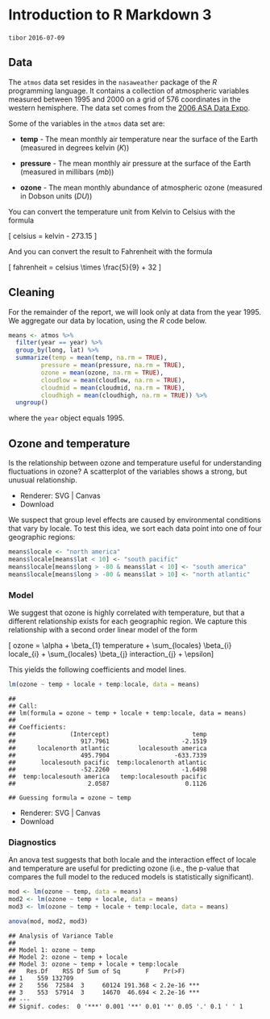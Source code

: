 Introduction to R Markdown 3
================
`tibor`
`2016-07-09`

Data
----

The `atmos` data set resides in the `nasaweather` package of the *R* programming language. It contains a collection of atmospheric variables measured between 1995 and 2000 on a grid of 576 coordinates in the western hemisphere. The data set comes from the [2006 ASA Data Expo](http://stat-computing.org/dataexpo/2006/).

Some of the variables in the `atmos` data set are:

-   **temp** - The mean monthly air temperature near the surface of the Earth (measured in degrees kelvin (*K*))

-   **pressure** - The mean monthly air pressure at the surface of the Earth (measured in millibars (*mb*))

-   **ozone** - The mean monthly abundance of atmospheric ozone (measured in Dobson units (*DU*))

You can convert the temperature unit from Kelvin to Celsius with the formula

\[ celsius = kelvin - 273.15 \]

And you can convert the result to Fahrenheit with the formula

\[ fahrenheit = celsius \times \frac{5}{9} + 32 \]

Cleaning
--------

For the remainder of the report, we will look only at data from the year 1995. We aggregate our data by location, using the *R* code below.

``` r
means <- atmos %>% 
  filter(year == year) %>%
  group_by(long, lat) %>%
  summarize(temp = mean(temp, na.rm = TRUE), 
         pressure = mean(pressure, na.rm = TRUE),
         ozone = mean(ozone, na.rm = TRUE),
         cloudlow = mean(cloudlow, na.rm = TRUE),
         cloudmid = mean(cloudmid, na.rm = TRUE),
         cloudhigh = mean(cloudhigh, na.rm = TRUE)) %>%
  ungroup()
```

where the `year` object equals 1995.

Ozone and temperature
---------------------

Is the relationship between ozone and temperature useful for understanding fluctuations in ozone? A scatterplot of the variables shows a strong, but unusual relationship.

<!--html_preserve-->

<nav class="ggvis-control"> <a class="ggvis-dropdown-toggle" title="Controls" onclick="return false;"></a>
<ul class="ggvis-dropdown">
<li>
Renderer: <a id="plot_id261208584_renderer_svg" class="ggvis-renderer-button" onclick="return false;" data-plot-id="plot_id261208584" data-renderer="svg">SVG</a> | <a id="plot_id261208584_renderer_canvas" class="ggvis-renderer-button" onclick="return false;" data-plot-id="plot_id261208584" data-renderer="canvas">Canvas</a>
</li>
<li>
<a id="plot_id261208584_download" class="ggvis-download" data-plot-id="plot_id261208584">Download</a>
</li>
</ul>
</nav>

<script type="text/javascript">
var plot_id261208584_spec = {
  "data": [
    {
      "name": ".0",
      "format": {
        "type": "csv",
        "parse": {
          "temp": "number",
          "ozone": "number"
        }
      },
      "values": "\"temp\",\"ozone\"\n296.133333333333,269.333333333333\n295.725,268.5\n298.05,248\n296,265\n296.88,260.8\n296.9,262\n299.5,250.666666666667\n298.433333333333,254.666666666667\n301,232\n296.933333333333,256\n297.8,248\n298.75,250\n300.5,252\n301.266666666667,253.333333333333\n300.833333333333,258.666666666667\n299.75,259\n301.9,270\n296.2,278\n298.7,267\n298.55,278\n290.95,303\n302.8,308\n292.1,303.666666666667\n297.1,292\n294.55,285\n297.066666666667,258\n296,263\n297.433333333333,259.666666666667\n297.2,259.333333333333\n297.1,261.2\n298.26,258.8\n298.433333333333,260.666666666667\n296.766666666667,259.666666666667\n298.45,252\n299.42,256.8\n300.1,269\n300.625,253\n300.55,259\n303.2,264\n302.3,264\n300.128571428571,266.285714285714\n297.4,259\n304.5,274\n301.48,279.6\n289.3,274\n295.125,300.5\n294.05,338\n290.95,310\n295.15,275\n295.833333333333,259.333333333333\n295.5,272\n295.5,270\n297.825,256\n298.075,258.5\n298.6,258.666666666667\n300.066666666667,253.333333333333\n298.34,252.8\n297.8,252.666666666667\n300.3,257\n300.75,250\n300.457142857143,252.571428571429\n301.3,252\n300.075,259\n301.566666666667,264\n298.3,278\n300.475,274\n300.95,269\n294.816666666667,280.666666666667\n296.2,300\n288.975,288\n281.95,302.666666666667\n289.6,323.666666666667\n294.266666666667,275.666666666667\n295.6,268\n295.5,268\n298.566666666667,258\n298.05,261\n298.3,255.333333333333\n300.5,252\n296,270\n297.85,264\n299.42,256.8\n298.7,244\n300.914285714286,256.857142857143\n302.1,269\n301.58,262.4\n300.366666666667,266.666666666667\n302.2,265\n298.275,270.5\n295,272.666666666667\n293.725,275\n299.4,278\n285.6,310\n283.733333333333,306.333333333333\n295.5,271\n294.7,259.5\n295.666666666667,254.666666666667\n295.75,261\n295.2,265.333333333333\n300.5,253\n298.7,253.5\n297.966666666667,264.666666666667\n295.5,258\n299.933333333333,250\n301.4,234\n300.016666666667,255.666666666667\n300.65,252.5\n301.525,256\n301.425,254\n302.4,266.333333333333\n299.2,260.666666666667\n292.833333333333,264.666666666667\n290.2,270\n295.55,293\n300.1,297\n292.85,306\n287.7,311.714285714286\n276.9,325\n293.52,275.6\n294.266666666667,272\n294.76,266.4\n296.983333333333,256.333333333333\n295.725,262.5\n297.625,254.5\n297.333333333333,255.333333333333\n299.175,255.5\n297.64,258.8\n300.5,250\n300.528571428571,255.142857142857\n301.34,258.8\n299.2,266\n301,248\n302.075,260.5\n299.85,271\n292.316666666667,267.333333333333\n293.233333333333,276.333333333333\n293.75,271\n295.966666666667,285\n294.72,300\n294.166666666667,290\n295.12,267.6\n291.95,278\n295.72,258.4\n295.4,259.2\n296.5,259.333333333333\n296.26,261.2\n294.6,268\n297.16,258.4\n298.88,254.4\n299.16,256\n299.65,260\n300.533333333333,261.333333333333\n301.4,255.333333333333\n302.24,258.8\n302.166666666667,264\n301.4,276\n303,275.5\n296.366666666667,269.333333333333\n297.3,273.333333333333\n303.85,288\n295.566666666667,290\n288.5,305\n293,315\n294.45,271.5\n295.228571428571,256.857142857143\n297.15,259\n297.4,256.5\n298.042857142857,255.714285714286\n301,252\n297.966666666667,263.333333333333\n299.8,256.666666666667\n299.1,254.333333333333\n300.75,252\n300.5,259\n301.1,250.5\n301.86,264.8\n298.5,275\n298.433333333333,256.666666666667\n298.266666666667,262.666666666667\n299.266666666667,273.333333333333\n300.95,274\n302.3,272\n300.025,283.5\n285.2,288\n290.866666666667,320\n293.02,275.6\n293.15,269.5\n294.1,267.142857142857\n295.95,255.5\n295.5,260\n298.95,256\n299.766666666667,249.333333333333\n298.05,255.5\n300.533333333333,251.333333333333\n299.033333333333,260\n300.566666666667,253.333333333333\n301.4,257\n301.433333333333,258.666666666667\n302.75,272\n297.533333333333,257.333333333333\n298.25,251\n299.99,263.4\n295.75,270\n302.3,272\n302.8,290\n290.2,282\n298.433333333333,292\n291.1,298\n295.75,262\n294.3,259\n294.55,262\n295.25,268\n297.34,256.4\n300.1,250\n297.066666666667,260.666666666667\n298.08,254.8\n300.3,252\n297.72,260.8\n298.6,253.333333333333\n301.26,254.8\n300.666666666667,257.333333333333\n302.3,261.5\n301.7,257\n298.1,256.5\n298.375,255.5\n297.8,264\n300.1,273.5\n298.2,279\n295.7,288.4\n302.314285714286,285.428571428571\n287.7,309\n302.7,311\n293.871428571429,262.571428571429\n293.7,266.285714285714\n295.4,261\n296.08,258\n300.1,246\n296.975,260\n298.566666666667,249.333333333333\n297.216666666667,257\n297.5,262.333333333333\n297.6,258\n302.3,244\n298.7,264\n301.88,259.6\n300.55,252\n301.266666666667,272\n299.466666666667,258.666666666667\n299.15,256\n298,262\n299.95,282.5\n293.675,289\n296.65,289.5\n298.76,289.6\n294.225,297.5\n292.983333333333,271\n294.733333333333,258\n293.85,260\n297.425,255.5\n296.54,258\n295.966666666667,255.333333333333\n298.95,257\n298.7,254.5\n295.78,260\n297.925,259\n300.55,261\n301.566666666667,257.333333333333\n301.6,257.6\n302.2,266\n297.6,260\n298.95,248\n300.533333333333,276.666666666667\n304.3,281\n296.7,261\n297.3,275.333333333333\n292.45,285\n292.04,296.4\n292.366666666667,306\n286.375,304\n293.3,264.666666666667\n292.275,270\n294.9,256.666666666667\n295.95,262.666666666667\n296.4,261.333333333333\n296.18,262\n298.64,252.4\n298.583333333333,249.666666666667\n300.2,251.333333333333\n298.35,253\n300.2,249.5\n300.233333333333,264\n301.866666666667,250\n301.3625,257\n300.5,251\n300.5,252\n300.966666666667,271.333333333333\n302.275,279.5\n299.78,272\n301.666666666667,296.666666666667\n297.45,279.5\n290.975,282\n299.033333333333,310.666666666667\n285.566666666667,298.666666666667\n293.04,266\n291.533333333333,266\n293.94,260\n295.4,258\n295.525,257.5\n298.18,256.4\n296.133333333333,252.666666666667\n298.9,251.333333333333\n297.6,267\n299.5,250\n301.05,256\n300.85,254.5\n301.266666666667,252.666666666667\n301.433333333333,264.666666666667\n301.36,267.6\n300.8,260.8\n300.98,265.6\n303.375,277.5\n296.45,270\n302.375,294\n300.38,279.2\n294.35,303\n291.583333333333,292\n282.7,300\n292.8,272.5\n295.833333333333,258\n291.7,269\n293.6,256\n296.34,256.4\n297.4,250\n291,255.333333333333\n293.35,257.5\n296,248\n300.625,253.5\n302.033333333333,250\n300.875,257.75\n300.2,261.333333333333\n300.75,273\n300.95,265\n304.25,272\n299.15,269\n297.5,274\n297.75,290\n296.333333333333,300\n302.133333333333,301.333333333333\n297.8,321\n293,266.666666666667\n293.133333333333,266\n294.1,266\n294.25,263\n286.5,259\n291.433333333333,257.333333333333\n297.72,250.8\n300.075,256.5\n301.2,248\n298,250\n296.266666666667,252.666666666667\n298.985714285714,250.857142857143\n302.8,250\n301.425,258.5\n302.6,269.333333333333\n299.85,272\n299.85,261.4\n300.175,260.5\n301.975,274.5\n296.566666666667,270.666666666667\n295.7,277\n295.02,304\n292.614285714286,298.571428571429\n289.766666666667,312.666666666667\n294.7,267\n295.666666666667,265.333333333333\n295.183333333333,259.333333333333\n281.875,248.5\n296.9,266\n299.62,257.6\n301.32,257.2\n301.65,255.5\n301.214285714286,256.285714285714\n298.46,254.4\n297.55,249.5\n298.7,252\n302.633333333333,262\n302,261.666666666667\n300.52,260\n300.8,266.8\n301.271428571429,263.142857142857\n302.725,272\n301.4,264\n296.583333333333,273.333333333333\n296.266666666667,290.666666666667\n294.1,302\n292.225,292.5\n295.12,302.8\n292.966666666667,266\n292.166666666667,265.333333333333\n288.266666666667,255.333333333333\n286.6,249\n299.685714285714,254.857142857143\n301.533333333333,252\n300.1,244\n301.266666666667,252\n301.6,249.6\n299.05,261\n301.65,254\n300.32,251.6\n302.4,261\n302.875,263.5\n300.833333333333,268.666666666667\n301.3,262.666666666667\n301.7,276\n301.7,277.333333333333\n299.3,258.666666666667\n298.56,273.6\n295.033333333333,286.666666666667\n296.2,298.5\n293.866666666667,288.666666666667\n301,300\n283.9,260\n283.95,249\n280.225,247.5\n304,248\n301.175,254\n300.72,258.8\n299.2,254\n302.4,249.6\n300.4,256.666666666667\n301.14,259.6\n302.7,250.666666666667\n301.266666666667,249.333333333333\n301.9,263\n301.4,248\n300.725,270.5\n302.55,269\n301.9,282\n293.6,283\n298.533333333333,292.666666666667\n295.36,292\n295.16,299.2\n289.933333333333,327.333333333333\n279.9,258\n283.7,252\n293.866666666667,250\n301.65,256\n300.96,260.4\n302.333333333333,248.666666666667\n302,252.666666666667\n304.9,246\n302.366666666667,255.666666666667\n300.466666666667,256.666666666667\n297.2,246.666666666667\n297.15,264\n302.625,257\n301.3,255\n300.366666666667,268\n301,254\n301.566666666667,269.333333333333\n298.3,275\n296.4,275\n296,258\n294.033333333333,279.111111111111\n296.025,292\n292.1,292.5\n289.9,321.333333333333\n298.357142857143,264.857142857143\n292.766666666667,262.666666666667\n299.783333333333,254.666666666667\n300.666666666667,258\n300.05,264\n302.64,254.8\n302.95,251\n302.64,265.6\n302.64,260\n299.4,248.5\n296.75,257.5\n297.6,250\n300.066666666667,258.333333333333\n301.975,271.5\n301,266\n300.4,271\n299.625,275\n297.6,269\n297.8,302\n297.3,273\n295.675,292.5\n294.025,300.5\n293.5,310\n298.7,257\n302,257.2\n301.566666666667,256.666666666667\n299.6,254\n300.08,256\n302.6,252\n301.666666666667,250.666666666667\n302.82,253.2\n302.2,259.5\n301.4,254.666666666667\n301.975,251\n296.733333333333,246.666666666667\n300.26,251.2\n301.85,269\n302.8,272\n300.8,273.333333333333\n299.15,255\n299.1,276\n298.557142857143,278.571428571429\n298.1,279.666666666667\n292.2,295\n294.375,296\n293.14,308.8\n290.08,338\n298.05,268\n303.2,256\n301.65,253\n299.275,261.5\n300,258.666666666667\n302.725,258\n301.45,268\n302.24,250.4\n301.45,254\n299.766666666667,251.333333333333\n301.4,246.666666666667\n301.4,268\n301.433333333333,258.666666666667\n300.78,259.2\n300.6,264.4\n300.32,270.8\n299.371428571429,267.142857142857\n300.366666666667,273.333333333333\n298.4,281.5\n297.542857142857,279.428571428571\n297.9,282\n294.98,298.4\n296.166666666667,297.333333333333\n299.62,261.2\n301.85,260\n301.4,256\n299.433333333333,257.333333333333\n299.5,260\n301.2,268.5\n301.133333333333,262\n301.55,258\n302.133333333333,266\n299.766666666667,250\n300.666666666667,258\n301.266666666667,258.333333333333\n300.425,258.5\n299.85,266\n301.05,268\n301.2,261\n299.033333333333,263.333333333333\n300.966666666667,286.666666666667\n299.825,280.5\n301,288\n293.6,281.333333333333\n295.3,292.5\n297.6,293\n296.066666666667,288"
    },
    {
      "name": "scale/x",
      "format": {
        "type": "csv",
        "parse": {
          "domain": "number"
        }
      },
      "values": "\"domain\"\n275.5\n306.3"
    },
    {
      "name": "scale/y",
      "format": {
        "type": "csv",
        "parse": {
          "domain": "number"
        }
      },
      "values": "\"domain\"\n226.7\n343.3"
    }
  ],
  "scales": [
    {
      "name": "x",
      "domain": {
        "data": "scale/x",
        "field": "data.domain"
      },
      "zero": false,
      "nice": false,
      "clamp": false,
      "range": "width"
    },
    {
      "name": "y",
      "domain": {
        "data": "scale/y",
        "field": "data.domain"
      },
      "zero": false,
      "nice": false,
      "clamp": false,
      "range": "height"
    }
  ],
  "marks": [
    {
      "type": "symbol",
      "properties": {
        "update": {
          "fill": {
            "value": "#000000"
          },
          "size": {
            "value": 50
          },
          "x": {
            "scale": "x",
            "field": "data.temp"
          },
          "y": {
            "scale": "y",
            "field": "data.ozone"
          }
        },
        "ggvis": {
          "data": {
            "value": ".0"
          }
        }
      },
      "from": {
        "data": ".0"
      }
    }
  ],
  "legends": [],
  "axes": [
    {
      "type": "x",
      "scale": "x",
      "orient": "bottom",
      "layer": "back",
      "grid": true,
      "title": "temp"
    },
    {
      "type": "y",
      "scale": "y",
      "orient": "left",
      "layer": "back",
      "grid": true,
      "title": "ozone"
    }
  ],
  "padding": null,
  "ggvis_opts": {
    "keep_aspect": false,
    "resizable": true,
    "padding": {},
    "duration": 250,
    "renderer": "svg",
    "hover_duration": 0,
    "width": 480,
    "height": 384
  },
  "handlers": null
};
ggvis.getPlot("plot_id261208584").parseSpec(plot_id261208584_spec);
</script>
<!--/html_preserve-->
We suspect that group level effects are caused by environmental conditions that vary by locale. To test this idea, we sort each data point into one of four geographic regions:

``` r
means$locale <- "north america"  
means$locale[means$lat < 10] <- "south pacific"
means$locale[means$long > -80 & means$lat < 10] <- "south america"
means$locale[means$long > -80 & means$lat > 10] <- "north atlantic"
```

### Model

We suggest that ozone is highly correlated with temperature, but that a different relationship exists for each geographic region. We capture this relationship with a second order linear model of the form

\[ ozone = \alpha + \beta_{1} temperature + \sum_{locales} \beta_{i} locale_{i} + \sum_{locales} \beta_{j} interaction_{j} + \epsilon\]

This yields the following coefficients and model lines.

``` r
lm(ozone ~ temp + locale + temp:locale, data = means)
```

    ## 
    ## Call:
    ## lm(formula = ozone ~ temp + locale + temp:locale, data = means)
    ## 
    ## Coefficients:
    ##               (Intercept)                       temp  
    ##                  917.7961                    -2.1519  
    ##      localenorth atlantic        localesouth america  
    ##                  495.7904                  -633.7339  
    ##       localesouth pacific  temp:localenorth atlantic  
    ##                  -52.2260                    -1.6498  
    ##  temp:localesouth america   temp:localesouth pacific  
    ##                    2.0587                     0.1126

    ## Guessing formula = ozone ~ temp

<!--html_preserve-->

<nav class="ggvis-control"> <a class="ggvis-dropdown-toggle" title="Controls" onclick="return false;"></a>
<ul class="ggvis-dropdown">
<li>
Renderer: <a id="plot_id335004571_renderer_svg" class="ggvis-renderer-button" onclick="return false;" data-plot-id="plot_id335004571" data-renderer="svg">SVG</a> | <a id="plot_id335004571_renderer_canvas" class="ggvis-renderer-button" onclick="return false;" data-plot-id="plot_id335004571" data-renderer="canvas">Canvas</a>
</li>
<li>
<a id="plot_id335004571_download" class="ggvis-download" data-plot-id="plot_id335004571">Download</a>
</li>
</ul>
</nav>

<script type="text/javascript">
var plot_id335004571_spec = {
  "data": [
    {
      "name": ".0_flat",
      "format": {
        "type": "csv",
        "parse": {
          "temp": "number",
          "ozone": "number"
        }
      },
      "values": "\"temp\",\"ozone\",\"locale\"\n301.266666666667,253.333333333333,\"north america\"\n300.833333333333,258.666666666667,\"north america\"\n299.75,259,\"north america\"\n301.9,270,\"north america\"\n296.2,278,\"north america\"\n298.7,267,\"north america\"\n298.55,278,\"north america\"\n290.95,303,\"north america\"\n302.8,308,\"north america\"\n292.1,303.666666666667,\"north america\"\n297.1,292,\"north america\"\n300.55,259,\"north america\"\n303.2,264,\"north america\"\n302.3,264,\"north america\"\n300.128571428571,266.285714285714,\"north america\"\n297.4,259,\"north america\"\n304.5,274,\"north america\"\n301.48,279.6,\"north america\"\n289.3,274,\"north america\"\n295.125,300.5,\"north america\"\n294.05,338,\"north america\"\n290.95,310,\"north america\"\n301.3,252,\"north america\"\n300.075,259,\"north america\"\n301.566666666667,264,\"north america\"\n298.3,278,\"north america\"\n300.475,274,\"north america\"\n300.95,269,\"north america\"\n294.816666666667,280.666666666667,\"north america\"\n296.2,300,\"north america\"\n288.975,288,\"north america\"\n281.95,302.666666666667,\"north america\"\n289.6,323.666666666667,\"north america\"\n302.1,269,\"north america\"\n301.58,262.4,\"north america\"\n300.366666666667,266.666666666667,\"north america\"\n302.2,265,\"north america\"\n298.275,270.5,\"north america\"\n295,272.666666666667,\"north america\"\n293.725,275,\"north america\"\n299.4,278,\"north america\"\n285.6,310,\"north america\"\n283.733333333333,306.333333333333,\"north america\"\n301.525,256,\"north america\"\n301.425,254,\"north america\"\n302.4,266.333333333333,\"north america\"\n299.2,260.666666666667,\"north america\"\n292.833333333333,264.666666666667,\"north america\"\n290.2,270,\"north america\"\n295.55,293,\"north america\"\n300.1,297,\"north america\"\n292.85,306,\"north america\"\n287.7,311.714285714286,\"north america\"\n276.9,325,\"north america\"\n299.2,266,\"north america\"\n301,248,\"north america\"\n302.075,260.5,\"north america\"\n299.85,271,\"north america\"\n292.316666666667,267.333333333333,\"north america\"\n293.233333333333,276.333333333333,\"north america\"\n293.75,271,\"north america\"\n295.966666666667,285,\"north america\"\n294.72,300,\"north america\"\n294.166666666667,290,\"north america\"\n302.24,258.8,\"north america\"\n302.166666666667,264,\"north america\"\n301.4,276,\"north america\"\n303,275.5,\"north america\"\n296.366666666667,269.333333333333,\"north america\"\n297.3,273.333333333333,\"north america\"\n303.85,288,\"north america\"\n295.566666666667,290,\"north america\"\n288.5,305,\"north america\"\n293,315,\"north america\"\n301.1,250.5,\"north america\"\n301.86,264.8,\"north america\"\n298.5,275,\"north america\"\n298.433333333333,256.666666666667,\"north america\"\n298.266666666667,262.666666666667,\"north america\"\n299.266666666667,273.333333333333,\"north america\"\n300.95,274,\"north america\"\n302.3,272,\"north america\"\n300.025,283.5,\"north america\"\n285.2,288,\"north america\"\n290.866666666667,320,\"north america\"\n301.433333333333,258.666666666667,\"north america\"\n302.75,272,\"north america\"\n297.533333333333,257.333333333333,\"north america\"\n298.25,251,\"north america\"\n299.99,263.4,\"north america\"\n295.75,270,\"north america\"\n302.3,272,\"north america\"\n302.8,290,\"north america\"\n290.2,282,\"north america\"\n298.433333333333,292,\"north america\"\n291.1,298,\"north america\"\n302.3,261.5,\"north america\"\n301.7,257,\"north america\"\n298.1,256.5,\"north america\"\n298.375,255.5,\"north america\"\n297.8,264,\"north america\"\n300.1,273.5,\"north america\"\n298.2,279,\"north america\"\n295.7,288.4,\"north america\"\n302.314285714286,285.428571428571,\"north america\"\n287.7,309,\"north america\"\n302.7,311,\"north america\"\n300.55,252,\"north america\"\n301.266666666667,272,\"north america\"\n299.466666666667,258.666666666667,\"north america\"\n299.15,256,\"north america\"\n298,262,\"north america\"\n299.95,282.5,\"north america\"\n293.675,289,\"north america\"\n296.65,289.5,\"north america\"\n298.76,289.6,\"north america\"\n294.225,297.5,\"north america\"\n302.2,266,\"north america\"\n297.6,260,\"north america\"\n298.95,248,\"north america\"\n300.533333333333,276.666666666667,\"north america\"\n304.3,281,\"north america\"\n296.7,261,\"north america\"\n297.3,275.333333333333,\"north america\"\n292.45,285,\"north america\"\n292.04,296.4,\"north america\"\n292.366666666667,306,\"north america\"\n286.375,304,\"north america\"\n301.3625,257,\"north america\"\n300.5,251,\"north america\"\n300.5,252,\"north america\"\n300.966666666667,271.333333333333,\"north america\"\n302.275,279.5,\"north america\"\n299.78,272,\"north america\"\n301.666666666667,296.666666666667,\"north america\"\n297.45,279.5,\"north america\"\n290.975,282,\"north america\"\n299.033333333333,310.666666666667,\"north america\"\n285.566666666667,298.666666666667,\"north america\"\n301.433333333333,264.666666666667,\"north america\"\n301.36,267.6,\"north america\"\n300.8,260.8,\"north america\"\n300.98,265.6,\"north america\"\n303.375,277.5,\"north america\"\n296.45,270,\"north america\"\n302.375,294,\"north america\"\n300.38,279.2,\"north america\"\n294.35,303,\"north america\"\n291.583333333333,292,\"north america\"\n282.7,300,\"north america\"\n300.875,257.75,\"north atlantic\"\n300.2,261.333333333333,\"north atlantic\"\n300.75,273,\"north atlantic\"\n300.95,265,\"north atlantic\"\n304.25,272,\"north atlantic\"\n299.15,269,\"north atlantic\"\n297.5,274,\"north atlantic\"\n297.75,290,\"north atlantic\"\n296.333333333333,300,\"north atlantic\"\n302.133333333333,301.333333333333,\"north atlantic\"\n297.8,321,\"north atlantic\"\n301.425,258.5,\"north atlantic\"\n302.6,269.333333333333,\"north atlantic\"\n299.85,272,\"north atlantic\"\n299.85,261.4,\"north atlantic\"\n300.175,260.5,\"north atlantic\"\n301.975,274.5,\"north atlantic\"\n296.566666666667,270.666666666667,\"north atlantic\"\n295.7,277,\"north atlantic\"\n295.02,304,\"north atlantic\"\n292.614285714286,298.571428571429,\"north atlantic\"\n289.766666666667,312.666666666667,\"north atlantic\"\n302,261.666666666667,\"north atlantic\"\n300.52,260,\"north atlantic\"\n300.8,266.8,\"north atlantic\"\n301.271428571429,263.142857142857,\"north atlantic\"\n302.725,272,\"north atlantic\"\n301.4,264,\"north atlantic\"\n296.583333333333,273.333333333333,\"north atlantic\"\n296.266666666667,290.666666666667,\"north atlantic\"\n294.1,302,\"north atlantic\"\n292.225,292.5,\"north atlantic\"\n295.12,302.8,\"north atlantic\"\n302.875,263.5,\"north atlantic\"\n300.833333333333,268.666666666667,\"north atlantic\"\n301.3,262.666666666667,\"north atlantic\"\n301.7,276,\"north atlantic\"\n301.7,277.333333333333,\"north atlantic\"\n299.3,258.666666666667,\"north atlantic\"\n298.56,273.6,\"north atlantic\"\n295.033333333333,286.666666666667,\"north atlantic\"\n296.2,298.5,\"north atlantic\"\n293.866666666667,288.666666666667,\"north atlantic\"\n301,300,\"north atlantic\"\n301.9,263,\"north atlantic\"\n301.4,248,\"north atlantic\"\n300.725,270.5,\"north atlantic\"\n302.55,269,\"north atlantic\"\n301.9,282,\"north atlantic\"\n293.6,283,\"north atlantic\"\n298.533333333333,292.666666666667,\"north atlantic\"\n295.36,292,\"north atlantic\"\n295.16,299.2,\"north atlantic\"\n289.933333333333,327.333333333333,\"north atlantic\"\n301.3,255,\"north atlantic\"\n300.366666666667,268,\"north atlantic\"\n301,254,\"north atlantic\"\n301.566666666667,269.333333333333,\"north atlantic\"\n298.3,275,\"north atlantic\"\n296.4,275,\"north atlantic\"\n296,258,\"north atlantic\"\n294.033333333333,279.111111111111,\"north atlantic\"\n296.025,292,\"north atlantic\"\n292.1,292.5,\"north atlantic\"\n289.9,321.333333333333,\"north atlantic\"\n300.066666666667,258.333333333333,\"north atlantic\"\n301.975,271.5,\"north atlantic\"\n301,266,\"north atlantic\"\n300.4,271,\"north atlantic\"\n299.625,275,\"north atlantic\"\n297.6,269,\"north atlantic\"\n297.8,302,\"north atlantic\"\n297.3,273,\"north atlantic\"\n295.675,292.5,\"north atlantic\"\n294.025,300.5,\"north atlantic\"\n293.5,310,\"north atlantic\"\n301.85,269,\"north atlantic\"\n302.8,272,\"north atlantic\"\n300.8,273.333333333333,\"north atlantic\"\n299.15,255,\"north atlantic\"\n299.1,276,\"north atlantic\"\n298.557142857143,278.571428571429,\"north atlantic\"\n298.1,279.666666666667,\"north atlantic\"\n292.2,295,\"north atlantic\"\n294.375,296,\"north atlantic\"\n293.14,308.8,\"north atlantic\"\n290.08,338,\"north atlantic\"\n300.78,259.2,\"north atlantic\"\n300.6,264.4,\"north atlantic\"\n300.32,270.8,\"north atlantic\"\n299.371428571429,267.142857142857,\"north atlantic\"\n300.366666666667,273.333333333333,\"north atlantic\"\n298.4,281.5,\"north atlantic\"\n297.542857142857,279.428571428571,\"north atlantic\"\n297.9,282,\"north atlantic\"\n294.98,298.4,\"north atlantic\"\n296.166666666667,297.333333333333,\"north atlantic\"\n299.85,266,\"north atlantic\"\n301.05,268,\"north atlantic\"\n301.2,261,\"north atlantic\"\n299.033333333333,263.333333333333,\"north atlantic\"\n300.966666666667,286.666666666667,\"north atlantic\"\n299.825,280.5,\"north atlantic\"\n301,288,\"north atlantic\"\n293.6,281.333333333333,\"north atlantic\"\n295.3,292.5,\"north atlantic\"\n297.6,293,\"north atlantic\"\n296.066666666667,288,\"north atlantic\"\n292.8,272.5,\"south america\"\n295.833333333333,258,\"south america\"\n291.7,269,\"south america\"\n293.6,256,\"south america\"\n296.34,256.4,\"south america\"\n297.4,250,\"south america\"\n291,255.333333333333,\"south america\"\n293.35,257.5,\"south america\"\n296,248,\"south america\"\n300.625,253.5,\"south america\"\n302.033333333333,250,\"south america\"\n293,266.666666666667,\"south america\"\n293.133333333333,266,\"south america\"\n294.1,266,\"south america\"\n294.25,263,\"south america\"\n286.5,259,\"south america\"\n291.433333333333,257.333333333333,\"south america\"\n297.72,250.8,\"south america\"\n300.075,256.5,\"south america\"\n301.2,248,\"south america\"\n298,250,\"south america\"\n296.266666666667,252.666666666667,\"south america\"\n298.985714285714,250.857142857143,\"south america\"\n302.8,250,\"south america\"\n294.7,267,\"south america\"\n295.666666666667,265.333333333333,\"south america\"\n295.183333333333,259.333333333333,\"south america\"\n281.875,248.5,\"south america\"\n296.9,266,\"south america\"\n299.62,257.6,\"south america\"\n301.32,257.2,\"south america\"\n301.65,255.5,\"south america\"\n301.214285714286,256.285714285714,\"south america\"\n298.46,254.4,\"south america\"\n297.55,249.5,\"south america\"\n298.7,252,\"south america\"\n302.633333333333,262,\"south america\"\n292.966666666667,266,\"south america\"\n292.166666666667,265.333333333333,\"south america\"\n288.266666666667,255.333333333333,\"south america\"\n286.6,249,\"south america\"\n299.685714285714,254.857142857143,\"south america\"\n301.533333333333,252,\"south america\"\n300.1,244,\"south america\"\n301.266666666667,252,\"south america\"\n301.6,249.6,\"south america\"\n299.05,261,\"south america\"\n301.65,254,\"south america\"\n300.32,251.6,\"south america\"\n302.4,261,\"south america\"\n283.9,260,\"south america\"\n283.95,249,\"south america\"\n280.225,247.5,\"south america\"\n304,248,\"south america\"\n301.175,254,\"south america\"\n300.72,258.8,\"south america\"\n299.2,254,\"south america\"\n302.4,249.6,\"south america\"\n300.4,256.666666666667,\"south america\"\n301.14,259.6,\"south america\"\n302.7,250.666666666667,\"south america\"\n301.266666666667,249.333333333333,\"south america\"\n279.9,258,\"south america\"\n283.7,252,\"south america\"\n293.866666666667,250,\"south america\"\n301.65,256,\"south america\"\n300.96,260.4,\"south america\"\n302.333333333333,248.666666666667,\"south america\"\n302,252.666666666667,\"south america\"\n304.9,246,\"south america\"\n302.366666666667,255.666666666667,\"south america\"\n300.466666666667,256.666666666667,\"south america\"\n297.2,246.666666666667,\"south america\"\n297.15,264,\"south america\"\n302.625,257,\"south america\"\n298.357142857143,264.857142857143,\"south america\"\n292.766666666667,262.666666666667,\"south america\"\n299.783333333333,254.666666666667,\"south america\"\n300.666666666667,258,\"south america\"\n300.05,264,\"south america\"\n302.64,254.8,\"south america\"\n302.95,251,\"south america\"\n302.64,265.6,\"south america\"\n302.64,260,\"south america\"\n299.4,248.5,\"south america\"\n296.75,257.5,\"south america\"\n297.6,250,\"south america\"\n298.7,257,\"south america\"\n302,257.2,\"south america\"\n301.566666666667,256.666666666667,\"south america\"\n299.6,254,\"south america\"\n300.08,256,\"south america\"\n302.6,252,\"south america\"\n301.666666666667,250.666666666667,\"south america\"\n302.82,253.2,\"south america\"\n302.2,259.5,\"south america\"\n301.4,254.666666666667,\"south america\"\n301.975,251,\"south america\"\n296.733333333333,246.666666666667,\"south america\"\n300.26,251.2,\"south america\"\n298.05,268,\"south america\"\n303.2,256,\"south america\"\n301.65,253,\"south america\"\n299.275,261.5,\"south america\"\n300,258.666666666667,\"south america\"\n302.725,258,\"south america\"\n301.45,268,\"south america\"\n302.24,250.4,\"south america\"\n301.45,254,\"south america\"\n299.766666666667,251.333333333333,\"south america\"\n301.4,246.666666666667,\"south america\"\n301.4,268,\"south america\"\n301.433333333333,258.666666666667,\"south america\"\n299.62,261.2,\"south america\"\n301.85,260,\"south america\"\n301.4,256,\"south america\"\n299.433333333333,257.333333333333,\"south america\"\n299.5,260,\"south america\"\n301.2,268.5,\"south america\"\n301.133333333333,262,\"south america\"\n301.55,258,\"south america\"\n302.133333333333,266,\"south america\"\n299.766666666667,250,\"south america\"\n300.666666666667,258,\"south america\"\n301.266666666667,258.333333333333,\"south america\"\n300.425,258.5,\"south america\"\n296.133333333333,269.333333333333,\"south pacific\"\n295.725,268.5,\"south pacific\"\n298.05,248,\"south pacific\"\n296,265,\"south pacific\"\n296.88,260.8,\"south pacific\"\n296.9,262,\"south pacific\"\n299.5,250.666666666667,\"south pacific\"\n298.433333333333,254.666666666667,\"south pacific\"\n301,232,\"south pacific\"\n296.933333333333,256,\"south pacific\"\n297.8,248,\"south pacific\"\n298.75,250,\"south pacific\"\n300.5,252,\"south pacific\"\n294.55,285,\"south pacific\"\n297.066666666667,258,\"south pacific\"\n296,263,\"south pacific\"\n297.433333333333,259.666666666667,\"south pacific\"\n297.2,259.333333333333,\"south pacific\"\n297.1,261.2,\"south pacific\"\n298.26,258.8,\"south pacific\"\n298.433333333333,260.666666666667,\"south pacific\"\n296.766666666667,259.666666666667,\"south pacific\"\n298.45,252,\"south pacific\"\n299.42,256.8,\"south pacific\"\n300.1,269,\"south pacific\"\n300.625,253,\"south pacific\"\n295.15,275,\"south pacific\"\n295.833333333333,259.333333333333,\"south pacific\"\n295.5,272,\"south pacific\"\n295.5,270,\"south pacific\"\n297.825,256,\"south pacific\"\n298.075,258.5,\"south pacific\"\n298.6,258.666666666667,\"south pacific\"\n300.066666666667,253.333333333333,\"south pacific\"\n298.34,252.8,\"south pacific\"\n297.8,252.666666666667,\"south pacific\"\n300.3,257,\"south pacific\"\n300.75,250,\"south pacific\"\n300.457142857143,252.571428571429,\"south pacific\"\n294.266666666667,275.666666666667,\"south pacific\"\n295.6,268,\"south pacific\"\n295.5,268,\"south pacific\"\n298.566666666667,258,\"south pacific\"\n298.05,261,\"south pacific\"\n298.3,255.333333333333,\"south pacific\"\n300.5,252,\"south pacific\"\n296,270,\"south pacific\"\n297.85,264,\"south pacific\"\n299.42,256.8,\"south pacific\"\n298.7,244,\"south pacific\"\n300.914285714286,256.857142857143,\"south pacific\"\n295.5,271,\"south pacific\"\n294.7,259.5,\"south pacific\"\n295.666666666667,254.666666666667,\"south pacific\"\n295.75,261,\"south pacific\"\n295.2,265.333333333333,\"south pacific\"\n300.5,253,\"south pacific\"\n298.7,253.5,\"south pacific\"\n297.966666666667,264.666666666667,\"south pacific\"\n295.5,258,\"south pacific\"\n299.933333333333,250,\"south pacific\"\n301.4,234,\"south pacific\"\n300.016666666667,255.666666666667,\"south pacific\"\n300.65,252.5,\"south pacific\"\n293.52,275.6,\"south pacific\"\n294.266666666667,272,\"south pacific\"\n294.76,266.4,\"south pacific\"\n296.983333333333,256.333333333333,\"south pacific\"\n295.725,262.5,\"south pacific\"\n297.625,254.5,\"south pacific\"\n297.333333333333,255.333333333333,\"south pacific\"\n299.175,255.5,\"south pacific\"\n297.64,258.8,\"south pacific\"\n300.5,250,\"south pacific\"\n300.528571428571,255.142857142857,\"south pacific\"\n301.34,258.8,\"south pacific\"\n295.12,267.6,\"south pacific\"\n291.95,278,\"south pacific\"\n295.72,258.4,\"south pacific\"\n295.4,259.2,\"south pacific\"\n296.5,259.333333333333,\"south pacific\"\n296.26,261.2,\"south pacific\"\n294.6,268,\"south pacific\"\n297.16,258.4,\"south pacific\"\n298.88,254.4,\"south pacific\"\n299.16,256,\"south pacific\"\n299.65,260,\"south pacific\"\n300.533333333333,261.333333333333,\"south pacific\"\n301.4,255.333333333333,\"south pacific\"\n294.45,271.5,\"south pacific\"\n295.228571428571,256.857142857143,\"south pacific\"\n297.15,259,\"south pacific\"\n297.4,256.5,\"south pacific\"\n298.042857142857,255.714285714286,\"south pacific\"\n301,252,\"south pacific\"\n297.966666666667,263.333333333333,\"south pacific\"\n299.8,256.666666666667,\"south pacific\"\n299.1,254.333333333333,\"south pacific\"\n300.75,252,\"south pacific\"\n300.5,259,\"south pacific\"\n293.02,275.6,\"south pacific\"\n293.15,269.5,\"south pacific\"\n294.1,267.142857142857,\"south pacific\"\n295.95,255.5,\"south pacific\"\n295.5,260,\"south pacific\"\n298.95,256,\"south pacific\"\n299.766666666667,249.333333333333,\"south pacific\"\n298.05,255.5,\"south pacific\"\n300.533333333333,251.333333333333,\"south pacific\"\n299.033333333333,260,\"south pacific\"\n300.566666666667,253.333333333333,\"south pacific\"\n301.4,257,\"south pacific\"\n295.75,262,\"south pacific\"\n294.3,259,\"south pacific\"\n294.55,262,\"south pacific\"\n295.25,268,\"south pacific\"\n297.34,256.4,\"south pacific\"\n300.1,250,\"south pacific\"\n297.066666666667,260.666666666667,\"south pacific\"\n298.08,254.8,\"south pacific\"\n300.3,252,\"south pacific\"\n297.72,260.8,\"south pacific\"\n298.6,253.333333333333,\"south pacific\"\n301.26,254.8,\"south pacific\"\n300.666666666667,257.333333333333,\"south pacific\"\n293.871428571429,262.571428571429,\"south pacific\"\n293.7,266.285714285714,\"south pacific\"\n295.4,261,\"south pacific\"\n296.08,258,\"south pacific\"\n300.1,246,\"south pacific\"\n296.975,260,\"south pacific\"\n298.566666666667,249.333333333333,\"south pacific\"\n297.216666666667,257,\"south pacific\"\n297.5,262.333333333333,\"south pacific\"\n297.6,258,\"south pacific\"\n302.3,244,\"south pacific\"\n298.7,264,\"south pacific\"\n301.88,259.6,\"south pacific\"\n292.983333333333,271,\"south pacific\"\n294.733333333333,258,\"south pacific\"\n293.85,260,\"south pacific\"\n297.425,255.5,\"south pacific\"\n296.54,258,\"south pacific\"\n295.966666666667,255.333333333333,\"south pacific\"\n298.95,257,\"south pacific\"\n298.7,254.5,\"south pacific\"\n295.78,260,\"south pacific\"\n297.925,259,\"south pacific\"\n300.55,261,\"south pacific\"\n301.566666666667,257.333333333333,\"south pacific\"\n301.6,257.6,\"south pacific\"\n293.3,264.666666666667,\"south pacific\"\n292.275,270,\"south pacific\"\n294.9,256.666666666667,\"south pacific\"\n295.95,262.666666666667,\"south pacific\"\n296.4,261.333333333333,\"south pacific\"\n296.18,262,\"south pacific\"\n298.64,252.4,\"south pacific\"\n298.583333333333,249.666666666667,\"south pacific\"\n300.2,251.333333333333,\"south pacific\"\n298.35,253,\"south pacific\"\n300.2,249.5,\"south pacific\"\n300.233333333333,264,\"south pacific\"\n301.866666666667,250,\"south pacific\"\n293.04,266,\"south pacific\"\n291.533333333333,266,\"south pacific\"\n293.94,260,\"south pacific\"\n295.4,258,\"south pacific\"\n295.525,257.5,\"south pacific\"\n298.18,256.4,\"south pacific\"\n296.133333333333,252.666666666667,\"south pacific\"\n298.9,251.333333333333,\"south pacific\"\n297.6,267,\"south pacific\"\n299.5,250,\"south pacific\"\n301.05,256,\"south pacific\"\n300.85,254.5,\"south pacific\"\n301.266666666667,252.666666666667,\"south pacific\""
    },
    {
      "name": ".0",
      "source": ".0_flat",
      "transform": [
        {
          "type": "treefacet",
          "keys": [
            "data.locale"
          ]
        }
      ]
    },
    {
      "name": ".0/model_prediction1_flat",
      "format": {
        "type": "csv",
        "parse": {
          "pred_": "number",
          "resp_": "number"
        }
      },
      "values": "\"pred_\",\"resp_\",\"locale\"\n276.9,321.932924026563,\"north america\"\n277.249367088608,321.181118433197,\"north america\"\n277.598734177215,320.429312839831,\"north america\"\n277.948101265823,319.677507246465,\"north america\"\n278.29746835443,318.925701653099,\"north america\"\n278.646835443038,318.173896059733,\"north america\"\n278.996202531646,317.422090466367,\"north america\"\n279.345569620253,316.670284873001,\"north america\"\n279.694936708861,315.918479279636,\"north america\"\n280.044303797468,315.16667368627,\"north america\"\n280.393670886076,314.414868092904,\"north america\"\n280.743037974684,313.663062499538,\"north america\"\n281.092405063291,312.911256906172,\"north america\"\n281.441772151899,312.159451312806,\"north america\"\n281.791139240506,311.40764571944,\"north america\"\n282.140506329114,310.655840126074,\"north america\"\n282.489873417722,309.904034532708,\"north america\"\n282.839240506329,309.152228939342,\"north america\"\n283.188607594937,308.400423345976,\"north america\"\n283.537974683544,307.64861775261,\"north america\"\n283.887341772152,306.896812159244,\"north america\"\n284.236708860759,306.145006565879,\"north america\"\n284.586075949367,305.393200972513,\"north america\"\n284.935443037975,304.641395379147,\"north america\"\n285.284810126582,303.889589785781,\"north america\"\n285.63417721519,303.137784192415,\"north america\"\n285.983544303797,302.385978599049,\"north america\"\n286.332911392405,301.634173005683,\"north america\"\n286.682278481013,300.882367412317,\"north america\"\n287.03164556962,300.130561818951,\"north america\"\n287.381012658228,299.378756225585,\"north america\"\n287.730379746835,298.626950632219,\"north america\"\n288.079746835443,297.875145038853,\"north america\"\n288.429113924051,297.123339445488,\"north america\"\n288.778481012658,296.371533852122,\"north america\"\n289.127848101266,295.619728258756,\"north america\"\n289.477215189873,294.86792266539,\"north america\"\n289.826582278481,294.116117072024,\"north america\"\n290.175949367089,293.364311478658,\"north america\"\n290.525316455696,292.612505885292,\"north america\"\n290.874683544304,291.860700291926,\"north america\"\n291.224050632911,291.10889469856,\"north america\"\n291.573417721519,290.357089105194,\"north america\"\n291.922784810127,289.605283511828,\"north america\"\n292.272151898734,288.853477918462,\"north america\"\n292.621518987342,288.101672325097,\"north america\"\n292.970886075949,287.349866731731,\"north america\"\n293.320253164557,286.598061138365,\"north america\"\n293.669620253165,285.846255544999,\"north america\"\n294.018987341772,285.094449951633,\"north america\"\n294.36835443038,284.342644358267,\"north america\"\n294.717721518987,283.590838764901,\"north america\"\n295.067088607595,282.839033171535,\"north america\"\n295.416455696203,282.087227578169,\"north america\"\n295.76582278481,281.335421984803,\"north america\"\n296.115189873418,280.583616391437,\"north america\"\n296.464556962025,279.831810798072,\"north america\"\n296.813924050633,279.080005204706,\"north america\"\n297.163291139241,278.32819961134,\"north america\"\n297.512658227848,277.576394017974,\"north america\"\n297.862025316456,276.824588424608,\"north america\"\n298.211392405063,276.072782831242,\"north america\"\n298.560759493671,275.320977237876,\"north america\"\n298.910126582278,274.56917164451,\"north america\"\n299.259493670886,273.817366051144,\"north america\"\n299.608860759494,273.065560457778,\"north america\"\n299.958227848101,272.313754864412,\"north america\"\n300.307594936709,271.561949271046,\"north america\"\n300.656962025316,270.810143677681,\"north america\"\n301.006329113924,270.058338084315,\"north america\"\n301.355696202532,269.306532490949,\"north america\"\n301.705063291139,268.554726897583,\"north america\"\n302.054430379747,267.802921304217,\"north america\"\n302.403797468354,267.051115710851,\"north america\"\n302.753164556962,266.299310117485,\"north america\"\n303.10253164557,265.547504524119,\"north america\"\n303.451898734177,264.795698930753,\"north america\"\n303.801265822785,264.043893337387,\"north america\"\n304.150632911392,263.292087744021,\"north america\"\n304.5,262.540282150655,\"north america\"\n289.766666666667,311.976009581654,\"north atlantic\"\n289.95,311.279028394673,\"north atlantic\"\n290.133333333333,310.582047207691,\"north atlantic\"\n290.316666666667,309.88506602071,\"north atlantic\"\n290.5,309.188084833728,\"north atlantic\"\n290.683333333333,308.491103646747,\"north atlantic\"\n290.866666666667,307.794122459765,\"north atlantic\"\n291.05,307.097141272783,\"north atlantic\"\n291.233333333333,306.400160085802,\"north atlantic\"\n291.416666666667,305.70317889882,\"north atlantic\"\n291.6,305.006197711839,\"north atlantic\"\n291.783333333333,304.309216524857,\"north atlantic\"\n291.966666666667,303.612235337876,\"north atlantic\"\n292.15,302.915254150894,\"north atlantic\"\n292.333333333333,302.218272963912,\"north atlantic\"\n292.516666666667,301.521291776931,\"north atlantic\"\n292.7,300.824310589949,\"north atlantic\"\n292.883333333333,300.127329402968,\"north atlantic\"\n293.066666666667,299.430348215986,\"north atlantic\"\n293.25,298.733367029005,\"north atlantic\"\n293.433333333333,298.036385842023,\"north atlantic\"\n293.616666666667,297.339404655041,\"north atlantic\"\n293.8,296.64242346806,\"north atlantic\"\n293.983333333333,295.945442281078,\"north atlantic\"\n294.166666666667,295.248461094097,\"north atlantic\"\n294.35,294.551479907115,\"north atlantic\"\n294.533333333333,293.854498720134,\"north atlantic\"\n294.716666666667,293.157517533152,\"north atlantic\"\n294.9,292.46053634617,\"north atlantic\"\n295.083333333333,291.763555159189,\"north atlantic\"\n295.266666666667,291.066573972207,\"north atlantic\"\n295.45,290.369592785226,\"north atlantic\"\n295.633333333333,289.672611598244,\"north atlantic\"\n295.816666666667,288.975630411263,\"north atlantic\"\n296,288.278649224281,\"north atlantic\"\n296.183333333333,287.581668037299,\"north atlantic\"\n296.366666666667,286.884686850318,\"north atlantic\"\n296.55,286.187705663336,\"north atlantic\"\n296.733333333333,285.490724476355,\"north atlantic\"\n296.916666666667,284.793743289373,\"north atlantic\"\n297.1,284.096762102392,\"north atlantic\"\n297.283333333333,283.39978091541,\"north atlantic\"\n297.466666666667,282.702799728429,\"north atlantic\"\n297.65,282.005818541447,\"north atlantic\"\n297.833333333333,281.308837354465,\"north atlantic\"\n298.016666666667,280.611856167484,\"north atlantic\"\n298.2,279.914874980502,\"north atlantic\"\n298.383333333333,279.21789379352,\"north atlantic\"\n298.566666666667,278.520912606539,\"north atlantic\"\n298.75,277.823931419557,\"north atlantic\"\n298.933333333333,277.126950232576,\"north atlantic\"\n299.116666666667,276.429969045594,\"north atlantic\"\n299.3,275.732987858613,\"north atlantic\"\n299.483333333333,275.036006671631,\"north atlantic\"\n299.666666666667,274.339025484649,\"north atlantic\"\n299.85,273.642044297668,\"north atlantic\"\n300.033333333333,272.945063110687,\"north atlantic\"\n300.216666666667,272.248081923705,\"north atlantic\"\n300.4,271.551100736723,\"north atlantic\"\n300.583333333333,270.854119549742,\"north atlantic\"\n300.766666666667,270.15713836276,\"north atlantic\"\n300.95,269.460157175779,\"north atlantic\"\n301.133333333333,268.763175988797,\"north atlantic\"\n301.316666666667,268.066194801816,\"north atlantic\"\n301.5,267.369213614834,\"north atlantic\"\n301.683333333333,266.672232427852,\"north atlantic\"\n301.866666666667,265.975251240871,\"north atlantic\"\n302.05,265.278270053889,\"north atlantic\"\n302.233333333333,264.581288866907,\"north atlantic\"\n302.416666666667,263.884307679926,\"north atlantic\"\n302.6,263.187326492944,\"north atlantic\"\n302.783333333333,262.490345305963,\"north atlantic\"\n302.966666666667,261.793364118981,\"north atlantic\"\n303.15,261.096382932,\"north atlantic\"\n303.333333333333,260.399401745018,\"north atlantic\"\n303.516666666667,259.702420558037,\"north atlantic\"\n303.7,259.005439371055,\"north atlantic\"\n303.883333333333,258.308458184074,\"north atlantic\"\n304.066666666667,257.611476997092,\"north atlantic\"\n304.25,256.91449581011,\"north atlantic\"\n279.9,257.97286605146,\"south america\"\n280.216455696203,257.943369459269,\"south america\"\n280.532911392405,257.913872867077,\"south america\"\n280.849367088608,257.884376274885,\"south america\"\n281.16582278481,257.854879682694,\"south america\"\n281.482278481013,257.825383090502,\"south america\"\n281.798734177215,257.79588649831,\"south america\"\n282.115189873418,257.766389906119,\"south america\"\n282.43164556962,257.736893313927,\"south america\"\n282.748101265823,257.707396721735,\"south america\"\n283.064556962025,257.677900129544,\"south america\"\n283.381012658228,257.648403537352,\"south america\"\n283.69746835443,257.61890694516,\"south america\"\n284.013924050633,257.589410352969,\"south america\"\n284.330379746835,257.559913760777,\"south america\"\n284.646835443038,257.530417168585,\"south america\"\n284.96329113924,257.500920576394,\"south america\"\n285.279746835443,257.471423984202,\"south america\"\n285.596202531646,257.44192739201,\"south america\"\n285.912658227848,257.412430799819,\"south america\"\n286.229113924051,257.382934207627,\"south america\"\n286.545569620253,257.353437615435,\"south america\"\n286.862025316456,257.323941023244,\"south america\"\n287.178481012658,257.294444431052,\"south america\"\n287.494936708861,257.26494783886,\"south america\"\n287.811392405063,257.235451246669,\"south america\"\n288.127848101266,257.205954654477,\"south america\"\n288.444303797468,257.176458062285,\"south america\"\n288.760759493671,257.146961470093,\"south america\"\n289.077215189873,257.117464877902,\"south america\"\n289.393670886076,257.08796828571,\"south america\"\n289.710126582278,257.058471693518,\"south america\"\n290.026582278481,257.028975101327,\"south america\"\n290.343037974684,256.999478509135,\"south america\"\n290.659493670886,256.969981916943,\"south america\"\n290.975949367089,256.940485324752,\"south america\"\n291.292405063291,256.91098873256,\"south america\"\n291.608860759494,256.881492140368,\"south america\"\n291.925316455696,256.851995548177,\"south america\"\n292.241772151899,256.822498955985,\"south america\"\n292.558227848101,256.793002363793,\"south america\"\n292.874683544304,256.763505771602,\"south america\"\n293.191139240506,256.73400917941,\"south america\"\n293.507594936709,256.704512587218,\"south america\"\n293.824050632911,256.675015995027,\"south america\"\n294.140506329114,256.645519402835,\"south america\"\n294.456962025316,256.616022810643,\"south america\"\n294.773417721519,256.586526218452,\"south america\"\n295.089873417721,256.55702962626,\"south america\"\n295.406329113924,256.527533034068,\"south america\"\n295.722784810127,256.498036441877,\"south america\"\n296.039240506329,256.468539849685,\"south america\"\n296.355696202532,256.439043257493,\"south america\"\n296.672151898734,256.409546665301,\"south america\"\n296.988607594937,256.38005007311,\"south america\"\n297.305063291139,256.350553480918,\"south america\"\n297.621518987342,256.321056888726,\"south america\"\n297.937974683544,256.291560296535,\"south america\"\n298.254430379747,256.262063704343,\"south america\"\n298.570886075949,256.232567112151,\"south america\"\n298.887341772152,256.20307051996,\"south america\"\n299.203797468354,256.173573927768,\"south america\"\n299.520253164557,256.144077335576,\"south america\"\n299.836708860759,256.114580743385,\"south america\"\n300.153164556962,256.085084151193,\"south america\"\n300.469620253165,256.055587559001,\"south america\"\n300.786075949367,256.02609096681,\"south america\"\n301.10253164557,255.996594374618,\"south america\"\n301.418987341772,255.967097782426,\"south america\"\n301.735443037975,255.937601190235,\"south america\"\n302.051898734177,255.908104598043,\"south america\"\n302.36835443038,255.878608005851,\"south america\"\n302.684810126582,255.84911141366,\"south america\"\n303.001265822785,255.819614821468,\"south america\"\n303.317721518987,255.790118229276,\"south america\"\n303.63417721519,255.760621637085,\"south america\"\n303.950632911392,255.731125044893,\"south america\"\n304.267088607595,255.701628452701,\"south america\"\n304.583544303797,255.67213186051,\"south america\"\n304.9,255.642635268318,\"south america\"\n291.533333333333,271.046097201634,\"south pacific\"\n291.669620253165,270.76816724897,\"south pacific\"\n291.805907172996,270.490237296306,\"south pacific\"\n291.942194092827,270.212307343642,\"south pacific\"\n292.078481012658,269.934377390978,\"south pacific\"\n292.214767932489,269.656447438314,\"south pacific\"\n292.351054852321,269.37851748565,\"south pacific\"\n292.487341772152,269.100587532986,\"south pacific\"\n292.623628691983,268.822657580322,\"south pacific\"\n292.759915611814,268.544727627658,\"south pacific\"\n292.896202531646,268.266797674994,\"south pacific\"\n293.032489451477,267.98886772233,\"south pacific\"\n293.168776371308,267.710937769666,\"south pacific\"\n293.305063291139,267.433007817002,\"south pacific\"\n293.44135021097,267.155077864338,\"south pacific\"\n293.577637130802,266.877147911674,\"south pacific\"\n293.713924050633,266.59921795901,\"south pacific\"\n293.850210970464,266.321288006346,\"south pacific\"\n293.986497890295,266.043358053682,\"south pacific\"\n294.122784810127,265.765428101018,\"south pacific\"\n294.259071729958,265.487498148354,\"south pacific\"\n294.395358649789,265.209568195689,\"south pacific\"\n294.53164556962,264.931638243025,\"south pacific\"\n294.667932489451,264.653708290361,\"south pacific\"\n294.804219409283,264.375778337697,\"south pacific\"\n294.940506329114,264.097848385033,\"south pacific\"\n295.076793248945,263.819918432369,\"south pacific\"\n295.213080168776,263.541988479705,\"south pacific\"\n295.349367088608,263.264058527041,\"south pacific\"\n295.485654008439,262.986128574377,\"south pacific\"\n295.62194092827,262.708198621713,\"south pacific\"\n295.758227848101,262.430268669049,\"south pacific\"\n295.894514767932,262.152338716385,\"south pacific\"\n296.030801687764,261.874408763721,\"south pacific\"\n296.167088607595,261.596478811057,\"south pacific\"\n296.303375527426,261.318548858393,\"south pacific\"\n296.439662447257,261.040618905729,\"south pacific\"\n296.575949367089,260.762688953065,\"south pacific\"\n296.71223628692,260.484759000401,\"south pacific\"\n296.848523206751,260.206829047737,\"south pacific\"\n296.984810126582,259.928899095073,\"south pacific\"\n297.121097046413,259.650969142409,\"south pacific\"\n297.257383966245,259.373039189745,\"south pacific\"\n297.393670886076,259.095109237081,\"south pacific\"\n297.529957805907,258.817179284417,\"south pacific\"\n297.666244725738,258.539249331753,\"south pacific\"\n297.80253164557,258.261319379089,\"south pacific\"\n297.938818565401,257.983389426425,\"south pacific\"\n298.075105485232,257.705459473761,\"south pacific\"\n298.211392405063,257.427529521097,\"south pacific\"\n298.347679324895,257.149599568433,\"south pacific\"\n298.483966244726,256.871669615769,\"south pacific\"\n298.620253164557,256.593739663105,\"south pacific\"\n298.756540084388,256.315809710441,\"south pacific\"\n298.892827004219,256.037879757777,\"south pacific\"\n299.029113924051,255.759949805113,\"south pacific\"\n299.165400843882,255.482019852449,\"south pacific\"\n299.301687763713,255.204089899785,\"south pacific\"\n299.437974683544,254.92615994712,\"south pacific\"\n299.574261603376,254.648229994457,\"south pacific\"\n299.710548523207,254.370300041793,\"south pacific\"\n299.846835443038,254.092370089128,\"south pacific\"\n299.983122362869,253.814440136464,\"south pacific\"\n300.1194092827,253.5365101838,\"south pacific\"\n300.255696202532,253.258580231136,\"south pacific\"\n300.391983122363,252.980650278472,\"south pacific\"\n300.528270042194,252.702720325808,\"south pacific\"\n300.664556962025,252.424790373144,\"south pacific\"\n300.800843881857,252.14686042048,\"south pacific\"\n300.937130801688,251.868930467816,\"south pacific\"\n301.073417721519,251.591000515152,\"south pacific\"\n301.20970464135,251.313070562488,\"south pacific\"\n301.345991561181,251.035140609824,\"south pacific\"\n301.482278481013,250.75721065716,\"south pacific\"\n301.618565400844,250.479280704496,\"south pacific\"\n301.754852320675,250.201350751832,\"south pacific\"\n301.891139240506,249.923420799168,\"south pacific\"\n302.027426160338,249.645490846504,\"south pacific\"\n302.163713080169,249.36756089384,\"south pacific\"\n302.3,249.089630941176,\"south pacific\""
    },
    {
      "name": ".0/model_prediction1",
      "source": ".0/model_prediction1_flat",
      "transform": [
        {
          "type": "treefacet",
          "keys": [
            "data.locale"
          ]
        }
      ]
    },
    {
      "name": "scale/fill",
      "format": {
        "type": "csv",
        "parse": {}
      },
      "values": "\"domain\"\n\"south pacific\"\n\"north america\"\n\"south america\"\n\"north atlantic\""
    },
    {
      "name": "scale/stroke",
      "format": {
        "type": "csv",
        "parse": {}
      },
      "values": "\"domain\"\n\"north america\"\n\"north atlantic\"\n\"south america\"\n\"south pacific\""
    },
    {
      "name": "scale/x",
      "format": {
        "type": "csv",
        "parse": {
          "domain": "number"
        }
      },
      "values": "\"domain\"\n275.5\n306.3"
    },
    {
      "name": "scale/y",
      "format": {
        "type": "csv",
        "parse": {
          "domain": "number"
        }
      },
      "values": "\"domain\"\n226.7\n343.3"
    }
  ],
  "scales": [
    {
      "name": "fill",
      "type": "ordinal",
      "domain": {
        "data": "scale/fill",
        "field": "data.domain"
      },
      "points": true,
      "sort": false,
      "range": "category10"
    },
    {
      "domain": {
        "data": "scale/stroke",
        "field": "data.domain"
      },
      "name": "stroke",
      "type": "ordinal",
      "range": ["darkorange", "darkred", "darkgreen", "darkblue"],
      "points": true,
      "sort": false
    },
    {
      "name": "x",
      "domain": {
        "data": "scale/x",
        "field": "data.domain"
      },
      "zero": false,
      "nice": false,
      "clamp": false,
      "range": "width"
    },
    {
      "name": "y",
      "domain": {
        "data": "scale/y",
        "field": "data.domain"
      },
      "zero": false,
      "nice": false,
      "clamp": false,
      "range": "height"
    }
  ],
  "marks": [
    {
      "type": "group",
      "from": {
        "data": ".0"
      },
      "marks": [
        {
          "type": "symbol",
          "properties": {
            "update": {
              "size": {
                "value": 50
              },
              "x": {
                "scale": "x",
                "field": "data.temp"
              },
              "y": {
                "scale": "y",
                "field": "data.ozone"
              },
              "fill": {
                "scale": "fill",
                "field": "data.locale"
              }
            },
            "ggvis": {
              "data": {
                "value": ".0"
              }
            }
          }
        }
      ]
    },
    {
      "type": "group",
      "from": {
        "data": ".0/model_prediction1"
      },
      "marks": [
        {
          "type": "line",
          "properties": {
            "update": {
              "strokeWidth": {
                "value": 2
              },
              "x": {
                "scale": "x",
                "field": "data.pred_"
              },
              "y": {
                "scale": "y",
                "field": "data.resp_"
              },
              "stroke": {
                "scale": "stroke",
                "field": "data.locale"
              },
              "fill": {
                "value": "transparent"
              }
            },
            "ggvis": {
              "data": {
                "value": ".0/model_prediction1"
              }
            }
          }
        }
      ]
    }
  ],
  "legends": [
    {
      "orient": "right",
      "fill": "fill",
      "title": "locale"
    }
  ],
  "axes": [
    {
      "type": "x",
      "scale": "x",
      "orient": "bottom",
      "layer": "back",
      "grid": true,
      "title": "temp"
    },
    {
      "type": "y",
      "scale": "y",
      "orient": "left",
      "layer": "back",
      "grid": true,
      "title": "ozone"
    }
  ],
  "padding": null,
  "ggvis_opts": {
    "keep_aspect": false,
    "resizable": true,
    "padding": {},
    "duration": 250,
    "renderer": "svg",
    "hover_duration": 0,
    "width": 480,
    "height": 384
  },
  "handlers": null
};
ggvis.getPlot("plot_id335004571").parseSpec(plot_id335004571_spec);
</script>
<!--/html_preserve-->
### Diagnostics

An anova test suggests that both locale and the interaction effect of locale and temperature are useful for predicting ozone (i.e., the p-value that compares the full model to the reduced models is statistically significant).

``` r
mod <- lm(ozone ~ temp, data = means)
mod2 <- lm(ozone ~ temp + locale, data = means)
mod3 <- lm(ozone ~ temp + locale + temp:locale, data = means)

anova(mod, mod2, mod3)
```

    ## Analysis of Variance Table
    ## 
    ## Model 1: ozone ~ temp
    ## Model 2: ozone ~ temp + locale
    ## Model 3: ozone ~ temp + locale + temp:locale
    ##   Res.Df    RSS Df Sum of Sq       F    Pr(>F)    
    ## 1    559 132709                                   
    ## 2    556  72584  3     60124 191.368 < 2.2e-16 ***
    ## 3    553  57914  3     14670  46.694 < 2.2e-16 ***
    ## ---
    ## Signif. codes:  0 '***' 0.001 '**' 0.01 '*' 0.05 '.' 0.1 ' ' 1
